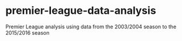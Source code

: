 # premier-league-data-analysis
Premier League analysis using data from the 2003/2004 season to the 2015/2016 season
